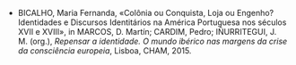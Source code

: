 - BICALHO, Maria Fernanda, «Colônia ou Conquista, Loja ou Engenho? Identidades e Discursos Identitários na América Portuguesa nos séculos XVII e XVIII», in MARCOS, D. Martín; CARDIM, Pedro; IÑURRITEGUI, J. M. (org.), _Repensar a identidade. O mundo ibérico nas margens da crise da consciência europeia_, Lisboa, CHAM, 2015.
